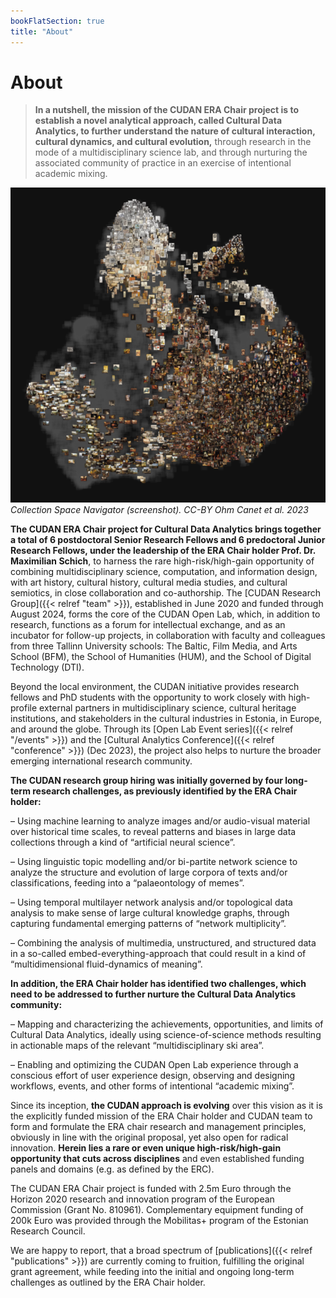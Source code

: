 ```yaml
---
bookFlatSection: true
title: "About"
---
```

About
==  

> **In a nutshell, the mission of the CUDAN ERA Chair project is to establish a novel analytical approach, called Cultural Data Analytics, to further understand the nature of cultural interaction, cultural dynamics, and cultural evolution,** through research in the mode of a multidisciplinary science lab, and through nurturing the associated community of practice in an exercise of intentional academic mixing.  

![Collection Space Navigator (image)](/img/csn_projection_720.png "Collection Space Navigator (image)")
*Collection Space Navigator (screenshot). CC-BY Ohm Canet et al. 2023*

**The CUDAN ERA Chair project for Cultural Data Analytics brings together a total of 6 postdoctoral Senior Research Fellows and 6 predoctoral Junior Research Fellows, under the leadership of the ERA Chair holder Prof. Dr. Maximilian Schich**, to harness the rare high-risk/high-gain opportunity of combining multidisciplinary science, computation, and information design, with art history, cultural history, cultural media studies, and cultural semiotics, in close collaboration and co-authorship. The [CUDAN Research Group]({{< relref "team" >}}), established in June 2020 and funded through August 2024, forms the core of the CUDAN Open Lab, which, in addition to research, functions as a forum for intellectual exchange, and as an incubator for follow-up projects, in collaboration with faculty and colleagues from three Tallinn University schools: The Baltic, Film Media, and Arts School (BFM), the School of Humanities (HUM), and the School of Digital Technology (DTI).

Beyond the local environment, the CUDAN initiative provides research fellows and PhD students with the opportunity to work closely with high-profile external partners in multidisciplinary science, cultural heritage institutions, and stakeholders in the cultural industries in Estonia, in Europe, and around the globe. Through its [Open Lab Event series]({{< relref "/events" >}}) and the [Cultural Analytics Conference]({{< relref "conference" >}}) (Dec 2023), the project also helps to nurture the broader emerging international research community.  

**The CUDAN research group hiring was initially governed by four long-term research challenges, as previously identified by the ERA Chair holder:**  

– Using machine learning to analyze images and/or audio-visual material over historical time scales, to reveal patterns and biases in large data collections through a kind of “artificial neural science”.  

– Using linguistic topic modelling and/or bi-partite network science to analyze the structure and evolution of large corpora of texts and/or classifications, feeding into a “palaeontology of memes”.  

– Using temporal multilayer network analysis and/or topological data analysis to make sense of large cultural knowledge graphs, through capturing fundamental emerging patterns of “network multiplicity”.  

– Combining the analysis of multimedia, unstructured, and structured data in a so-called embed-everything-approach that could result in a kind of “multidimensional fluid-dynamics of meaning”.  

**In addition, the ERA Chair holder has identified two challenges, which need to be addressed to further nurture the Cultural Data Analytics community:**  

– Mapping and characterizing the achievements, opportunities, and limits of Cultural Data Analytics, ideally using science-of-science methods resulting in actionable maps of the relevant “multidisciplinary ski area”.  

– Enabling and optimizing the CUDAN Open Lab experience through a conscious effort of user experience design, observing and designing workflows, events, and other forms of intentional “academic mixing”.  

Since its inception, **the CUDAN approach is evolving** over this vision as it is the explicitly funded mission of the ERA Chair holder and CUDAN team to form and formulate the ERA chair research and management principles, obviously in line with the original proposal, yet also open for radical innovation. **Herein lies a rare or even unique high-risk/high-gain opportunity that cuts across disciplines** and even established funding panels and domains (e.g. as defined by the ERC).

The CUDAN ERA Chair project is funded with 2.5m Euro through the Horizon 2020 research and innovation program of the European Commission (Grant No. 810961). Complementary equipment funding of 200k Euro was provided through the Mobilitas+ program of the Estonian Research Council. 

We are happy to report, that a broad spectrum of [publications]({{< relref "publications" >}}) are currently coming to fruition, fulfilling the original grant agreement, while feeding into the initial and ongoing long-term challenges as outlined by the ERA Chair holder.

